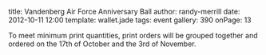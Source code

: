 title: Vandenberg Air Force Anniversary Ball
author: randy-merrill
date: 2012-10-11 12:00
template: wallet.jade
tags: event
gallery: 390
onPage: 13

To meet minimum print quantities, print orders will be grouped together and ordered on the 17th of October and the 3rd of November.
